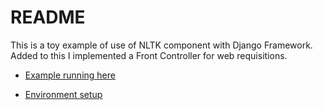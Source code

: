 README
=============

This is a toy example of use of NLTK component with Django Framework. Added to this I implemented a Front Controller for web requisitions.

* [Example running here](http://cryptic-everglades-4607.herokuapp.com/)

* [Environment setup](https://devcenter.heroku.com/articles/django)


